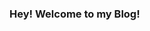 
### Hey! Welcome to my Blog!

<style>body {text-align: justify}

My name is Aswin Jacob Lijo (46444022) HELLO and I am 4th Year Bachelor of Engineering (Honours) Student at The University of Queensland. I have really enjoyed the ELEC4630 course so far, as it has definitely expanded my knowledge in the field of Image Processing and I look forward to venturing into the Deep Learning aspects. Through this blog I want to document my learning on FastAI, and recount my journey into Assignment 2. 


So, Welcome to my Blog!

</style>
